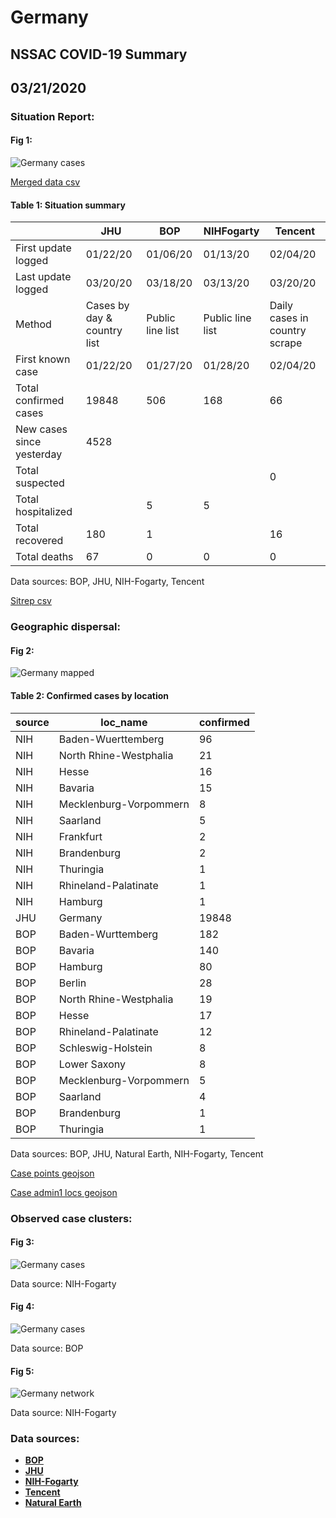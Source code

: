 # Germany
## NSSAC COVID-19 Summary
## 03/21/2020



### Situation Report:
#### Fig 1:
![Germany cases](../merged_histories/Germany_merged_histories.png)

[Merged data csv](https://github.com/SchlittDataSci/SchlittDataSci.github.io/blob/master/data/tables/Germany_merged_daily.csv)

#### Table 1: Situation summary


|                           | JHU                         | BOP              | NIHFogarty       | Tencent                       |
|---------------------------|-----------------------------|------------------|------------------|-------------------------------|
| First update logged       | 01/22/20                    | 01/06/20         | 01/13/20         | 02/04/20                      |
| Last update logged        | 03/20/20                    | 03/18/20         | 03/13/20         | 03/20/20                      |
| Method                    | Cases by day & country list | Public line list | Public line list | Daily cases in country scrape |
| First known case          | 01/22/20                    | 01/27/20         | 01/28/20         | 02/04/20                      |
| Total confirmed cases     | 19848                       | 506              | 168              | 66                            |
| New cases since yesterday | 4528                        |                  |                  |                               |
| Total suspected           |                             |                  |                  | 0                             |
| Total hospitalized        |                             | 5                | 5                |                               |
| Total recovered           | 180                         | 1                |                  | 16                            |
| Total deaths              | 67                          | 0                | 0                | 0                             |

Data sources: BOP, JHU, NIH-Fogarty, Tencent


[Sitrep csv](https://github.com/SchlittDataSci/SchlittDataSci.github.io/blob/master/data/tables/Germany_sitrep.csv)

### Geographic dispersal:
#### Fig 2:
![Germany mapped](../case_locs/Germany_case_locs.png)

#### Table 2: Confirmed cases by location


| source   | loc_name               |   confirmed |
|----------|------------------------|-------------|
| NIH      | Baden-Wuerttemberg     |          96 |
| NIH      | North Rhine-Westphalia |          21 |
| NIH      | Hesse                  |          16 |
| NIH      | Bavaria                |          15 |
| NIH      | Mecklenburg-Vorpommern |           8 |
| NIH      | Saarland               |           5 |
| NIH      | Frankfurt              |           2 |
| NIH      | Brandenburg            |           2 |
| NIH      | Thuringia              |           1 |
| NIH      | Rhineland-Palatinate   |           1 |
| NIH      | Hamburg                |           1 |
| JHU      | Germany                |       19848 |
| BOP      | Baden-Wurttemberg      |         182 |
| BOP      | Bavaria                |         140 |
| BOP      | Hamburg                |          80 |
| BOP      | Berlin                 |          28 |
| BOP      | North Rhine-Westphalia |          19 |
| BOP      | Hesse                  |          17 |
| BOP      | Rhineland-Palatinate   |          12 |
| BOP      | Schleswig-Holstein     |           8 |
| BOP      | Lower Saxony           |           8 |
| BOP      | Mecklenburg-Vorpommern |           5 |
| BOP      | Saarland               |           4 |
| BOP      | Brandenburg            |           1 |
| BOP      | Thuringia              |           1 |

Data sources: BOP, JHU, Natural Earth, NIH-Fogarty, Tencent


[Case points geojson](https://github.com/SchlittDataSci/SchlittDataSci.github.io/blob/master/data/shapes/Germany_case_locs.geojson)

[Case admin1 locs geojson](https://github.com/SchlittDataSci/SchlittDataSci.github.io/blob/master/data/shapes/Germany_admin1_locs.geojson)

### Observed case clusters:
#### Fig 3:
![Germany cases](../cluster_analysis/Germany_imported_cases_NIHFogarty.png)



Data source: NIH-Fogarty


#### Fig 4:
![Germany cases](../cluster_analysis/Germany_imported_cases_BOP.png)



Data source: BOP


#### Fig 5:
![Germany network](../autochthonous_networks/Germany_network.png)



Data source: NIH-Fogarty


### Data sources:
* **[BOP](https://github.com/beoutbreakprepared/nCoV2019)**
* **[JHU](https://github.com/CSSEGISandData/COVID-19)** 
* **[NIH-Fogarty](https://docs.google.com/spreadsheets/d/1jS24DjSPVWa4iuxuD4OAXrE3QeI8c9BC1hSlqr-NMiU/edit#gid=1187587451)** 
* **[Tencent](https://news.qq.com/zt2020/page/feiyan.htm)**
* **[Natural Earth](https://www.naturalearthdata.com/forums/forum/natural-earth-map-data/cultural-vectors/admin-1-states-provinces-and-their-boundaries/)**

<!-- Global site tag (gtag.js) - Google Analytics -->
<script async src="https://www.googletagmanager.com/gtag/js?id=UA-158816269-1"></script>
<script>
  window.dataLayer = window.dataLayer || [];
  function gtag(){dataLayer.push(arguments);}
  gtag('js', new Date());

  gtag('config', 'UA-158816269-1');
</script>